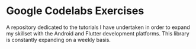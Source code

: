 Google Codelabs Exercises
==========================================================
A repository dedicated to the tutorials I have undertaken in order to expand my skillset with the Android and Flutter development platforms. This library is constantly expanding on a weekly basis.
